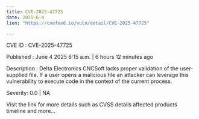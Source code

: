 ```yaml
---
title: CVE-2025-47725
date: 2025-6-4
lien: "https://cvefeed.io/vuln/detail/CVE-2025-47725"

---
```


CVE ID : CVE-2025-47725

Published :  June 4
2025
8:15 a.m. | 6 hours
12 minutes ago

Description : Delta Electronics CNCSoft lacks proper validation of the user-supplied file. If a user opens a malicious file
an attacker can leverage this vulnerability to execute code in the context of the current process.

Severity: 0.0 | NA

Visit the link for more details
such as CVSS details
affected products
timeline
and more...
